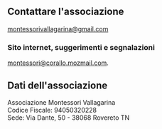 
## Contattare l'associazione

[montessorivallagarina@gmail.com](mailto:montessorivallagarina@gmail.com)

### Sito internet, suggerimenti e segnalazioni

[montessori@corallo.mozmail.com](mailto:montessori@corallo.mozmail.com).

## Dati dell'associazione

Associazione Montessori Vallagarina<br>
Codice Fiscale: 94050320228<br>
Sede: Via Dante, 50 - 38068 Rovereto TN
